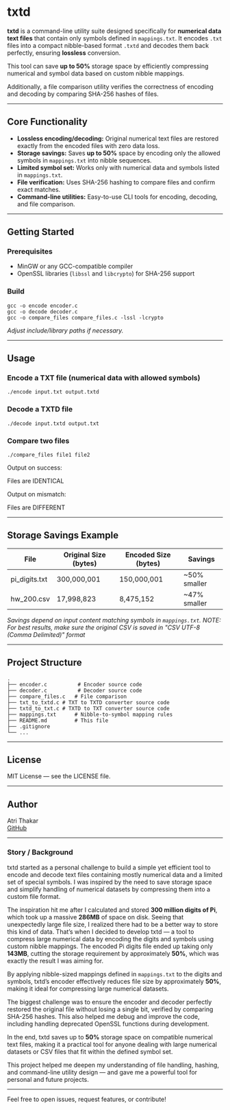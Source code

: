 # txtd

**txtd** is a command-line utility suite designed specifically for **numerical data text files** that contain only symbols defined in `mappings.txt`. It encodes `.txt` files into a compact nibble-based format `.txtd` and decodes them back perfectly, ensuring **lossless** conversion.

This tool can save **up to 50%** storage space by efficiently compressing numerical and symbol data based on  custom nibble mappings.

Additionally, a file comparison utility verifies the correctness of encoding and decoding by comparing SHA-256 hashes of files.

---

## Core Functionality

- **Lossless encoding/decoding:** Original numerical text files are restored exactly from the encoded files with zero data loss.
- **Storage savings:** Saves **up to 50%** space by encoding only the allowed symbols in `mappings.txt` into nibble sequences.
- **Limited symbol set:** Works only with numerical data and symbols listed in `mappings.txt`.
- **File verification:** Uses SHA-256 hashing to compare files and confirm exact matches.
- **Command-line utilities:** Easy-to-use CLI tools for encoding, decoding, and file comparison.

---

## Getting Started

### Prerequisites

- MinGW or any GCC-compatible compiler  
- OpenSSL libraries (`libssl` and `libcrypto`) for SHA-256 support

### Build

```
gcc -o encode encoder.c
gcc -o decode decoder.c
gcc -o compare_files compare_files.c -lssl -lcrypto
```

*Adjust include/library paths if necessary.*

---

## Usage

### Encode a TXT file (numerical data with allowed symbols)

```
./encode input.txt output.txtd
```

### Decode a TXTD file

```
./decode input.txtd output.txt
```

### Compare two files

```
./compare_files file1 file2
```

Output on success:

Files are IDENTICAL

Output on mismatch:

Files are DIFFERENT

---

## Storage Savings Example

| File                | Original Size (bytes) | Encoded Size (bytes) | Savings     |
|---------------------|----------------------|---------------------|-------------|
| pi_digits.txt       | 300,000,001          | 150,000,001         | ~50% smaller |
| hw_200.csv          | 17,998,823           | 8,475,152           | ~47% smaller |


*Savings depend on input content matching symbols in `mappings.txt`.*
*NOTE: For best results, make sure the original CSV is saved in "CSV UTF-8 (Comma Delimited)" format*

---

## Project Structure

```
.
├── encoder.c          # Encoder source code
├── decoder.c          # Decoder source code
├── compare_files.c   # File comparison 
├── txt_to_txtd.c # TXT to TXTD converter source code
├── txtd_to_txt.c # TXTD to TXT converter source code
├── mappings.txt      # Nibble-to-symbol mapping rules
├── README.md         # This file
├── .gitignore
└── ...
```

---

## License

MIT License — see the LICENSE file.

---

## Author

Atri Thakar  
[GitHub](https://github.com/atri-thakar)

---

### Story / Background

txtd started as a personal challenge to build a simple yet efficient tool to encode and decode text files containing mostly numerical data and a limited set of special symbols. I was inspired by the need to save storage space and simplify handling of numerical datasets by compressing them into a custom file format.

The inspiration hit me after I calculated and stored **300 million digits of Pi**, which took up a massive **286MB** of space on disk. Seeing that unexpectedly large file size, I realized there had to be a better way to store this kind of data. That’s when I decided to develop txtd — a tool to compress large numerical data by encoding the digits and symbols using custom nibble mappings. The encoded Pi digits file ended up taking only **143MB**, cutting the storage requirement by approximately **50%**, which was exactly the result I was aiming for.

By applying nibble-sized mappings defined in `mappings.txt` to the digits and symbols, txtd’s encoder effectively reduces file size by approximately **50%**, making it ideal for compressing large numerical datasets.

The biggest challenge was to ensure the encoder and decoder perfectly restored the original file without losing a single bit, verified by comparing SHA-256 hashes. This also helped me debug and improve the code, including handling deprecated OpenSSL functions during development.

In the end, txtd saves up to **50%** storage space on compatible numerical text files, making it a practical tool for anyone dealing with large numerical datasets or CSV files that fit within the defined symbol set.

This project helped me deepen my understanding of file handling, hashing, and command-line utility design — and gave me a powerful tool for personal and future projects.

---

Feel free to open issues, request features, or contribute!
